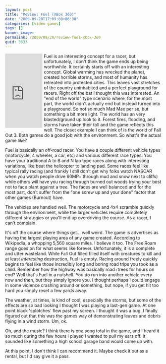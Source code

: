 ```yaml
---
layout: post
title: "Review: Fuel (XBox 360)"
date: "2009-09-20T17:09:00+06:00"
categories: [video games]
tags: []
banner_image: 
permalink: /2009/09/20/review-fuel-xbox-360
guid: 3533
---
```


<iframe src="http://rcm-na.amazon-adsystem.com/e/cm?lt1=_top&bc1=000000&IS2=1&nou=1&bg1=FFFFFF&fc1=000000&lc1=0000FF&t=raymondcamden-20&o=1&p=8&l=as1&m=amazon&f=ifr&asins=B001OAKUZU" style="width:120px;height:240px;align:left;margin-right:5px;" scrolling="no" marginwidth="0" marginheight="0" frameborder="0" align="left"></iframe>

Fuel is an interesting concept for a racer, but unfortunately, I don't think the game ends up being worthwhile. It certainly starts off with an interesting concept. Global warming has wrecked the planet, created horrible storms, and most of humanity has retreated into protected cities. This leaves vast stretches of the country uninhabited and a perfect playground for racers. Right off the bat I thought this was interested. An "end of the world" type scenario where, for the most part, the world didn't actually end but instead turned into a playground. So not so much Mad Max per se, but something a bit more light. The world has an very blasted/ground up look to it. Forest fires, flooding, and storms have taken their toll and the game reflects this well. The closet example I can think of is the world of Fall Out 3. Both games do a good job with the environment. So what's the actual game like?

Fuel is basically an off-road racer. You have a couple different vehicle types (motorcycle, 4 wheeler, a car, etc) and various different race types. You have your traditional A to B and N lap type races along with interesting variations, like beat the helicopter to landing pad. Some races feel like typical rally racing (and frankly I still don't get why folks watch NASCAR when you watch people drive 60MP+ through mud and snow next to cliffs) while others will have you racing through burned out woods trying your best not to face plant against a tree. The faces are well balanced and for the most part, don't suffer from the "one screw up and your done" factor that other games (Burnout) have. 

The vehicles are handled well. The motorcycle and 4x4 scramble quickly through the environment, while the larger vehicles require completely different strategies or you'll end up overdriving the course. As a racer, I can't complain. 

It's off the course where things get... well weird. The game is advertises as having the largest playing area of any game created. According to Wikipedia, a whopping 5,560 square miles. I believe it too. The Free Roam range goes on for what seems like forever. Unfortunately, it is a complete and utter wasteland. While Fall Out filled filled itself with creatures to kill and at least <i>interesting</i> destruction, Fuel is empty. Racing around freely quickly begins to feel like those incredibly long and boring road trips you took as a child. Remember how the highway was basically road+trees for hours on end? Well that's Fuel in a nutshell. You do run into another vehicle every now and then, but they simply ignore you. I thought perhaps I could engage in some violence crashing around or something, but nope, if you get hit too hard you simply reset a few yards away. 

The weather, at times, is kind of cool, especially the storms, but some of the effects are so bad looking I thought I was playing a last-gen game. At one point black 'splotches' flew past my screen. I thought it was a bug. I finally figured out that this was the games way of demonstrating leaves and debris flying in a wind storm. Um, ok. 

Oh, and the music? I think there is one song total in the game, and I heard it so much during the few hours I played I wanted to pull my ears off. It sounded like something a high school garage band would come up with.

At this point, I don't think I can recommend it. Maybe check it out as a rental, but I'd say give it a pass.